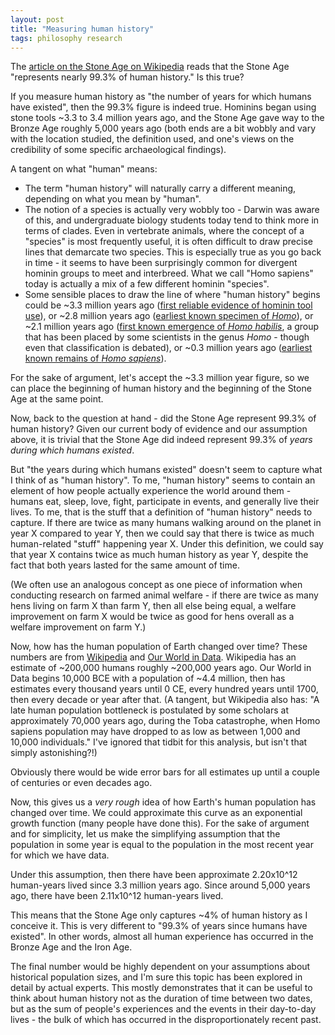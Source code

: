 ```yaml
---
layout: post
title: "Measuring human history"
tags: philosophy research
---
```

The [article on the Stone Age on Wikipedia](https://en.wikipedia.org/wiki/Stone_Age) reads that the Stone Age "represents nearly 99.3% of human history." Is this true?

If you measure human history as "the number of years for which humans have existed", then the 99.3% figure is indeed true. Hominins began using stone tools ~3.3 to 3.4 million years ago, and the Stone Age gave way to the Bronze Age roughly 5,000 years ago (both ends are a bit wobbly and vary with the location studied, the definition used, and one's views on the credibility of some specific archaeological findings).

A tangent on what "human" means:
- The term "human history" will naturally carry a different meaning, depending on what you mean by "human".
- The notion of a species is actually very wobbly too - Darwin was aware of this, and undergraduate biology students today tend to think more in terms of clades. Even in vertebrate animals, where the concept of a "species" is most frequently useful, it is often difficult to draw precise lines that demarcate two species. This is especially true as you go back in time - it seems to have been surprisingly common for divergent hominin groups to meet and interbreed. What we call "Homo sapiens" today is actually a mix of a few different hominin "species".
- Some sensible places to draw the line of where "human history" begins could be ~3.3 million years ago ([first reliable evidence of hominin tool use](https://en.wikipedia.org/wiki/Homo)), or ~2.8 million years ago ([earliest known specimen of *Homo*](https://en.wikipedia.org/wiki/LD_350-1)), or ~2.1 million years ago ([first known emergence of *Homo habilis*](https://en.wikipedia.org/wiki/Homo), a group that has been placed by some scientists in the genus *Homo* - though even that classification is debated), or ~0.3 million years ago ([earliest known remains of *Homo sapiens*](https://en.wikipedia.org/wiki/Early_modern_human)).

For the sake of argument, let's accept the ~3.3 million year figure, so we can place the beginning of human history and the beginning of the Stone Age at the same point.

Now, back to the question at hand - did the Stone Age represent 99.3% of human history? Given our current body of evidence and our assumption above, it is trivial that the Stone Age did indeed represent 99.3% of *years during which humans existed*.

But "the years during which humans existed" doesn't seem to capture what I think of as "human history". To me, "human history" seems to contain an element of how people actually experience the world around them - humans eat, sleep, love, fight, participate in events, and generally live their lives. To me, that is the stuff that a definition of "human history" needs to capture. If there are twice as many humans walking around on the planet in year X compared to year Y, then we could say that there is twice as much human-related "stuff" happening year X. Under this definition, we could say that year X contains twice as much human history as year Y, despite the fact that both years lasted for the same amount of time.

(We often use an analogous concept as one piece of information when conducting research on farmed animal welfare - if there are twice as many hens living on farm X than farm Y, then all else being equal, a welfare improvement on farm X would be twice as good for hens overall as a welfare improvement on farm Y.)

Now, how has the human population of Earth changed over time? These numbers are from [Wikipedia](https://en.wikipedia.org/wiki/Estimates_of_historical_world_population) and [Our World in Data](https://ourworldindata.org/grapher/population). Wikipedia has an estimate of ~200,000 humans roughly ~200,000 years ago. Our World in Data begins 10,000 BCE with a population of ~4.4 million, then has estimates every thousand years until 0 CE, every hundred years until 1700, then every decade or year after that. (A tangent, but Wikipedia also has: "A late human population bottleneck is postulated by some scholars at approximately 70,000 years ago, during the Toba catastrophe, when Homo sapiens population may have dropped to as low as between 1,000 and 10,000 individuals." I've ignored that tidbit for this analysis, but isn't that simply astonishing?!)

Obviously there would be wide error bars for all estimates up until a couple of centuries or even decades ago.

Now, this gives us a *very rough* idea of how Earth's human population has changed over time. We could approximate this curve as an exponential growth function (many people have done this). For the sake of argument and for simplicity, let us make the simplifying assumption that the population in some year is equal to the population in the most recent year for which we have data.

Under this assumption, then there have been approximate 2.20x10^12 human-years lived since 3.3 million years ago. Since around 5,000 years ago, there have been 2.11x10^12 human-years lived.

This means that the Stone Age only captures ~4% of human history as I conceive it. This is very different to "99.3% of years since humans have existed". In other words, almost all human experience has occurred in the Bronze Age and the Iron Age.

The final number would be highly dependent on your assumptions about historical population sizes, and I'm sure this topic has been explored in detail by actual experts. This mostly demonstrates that it can be useful to think about human history not as the duration of time between two dates, but as the sum of people's experiences and the events in their day-to-day lives - the bulk of which has occurred in the disproportionately recent past.
